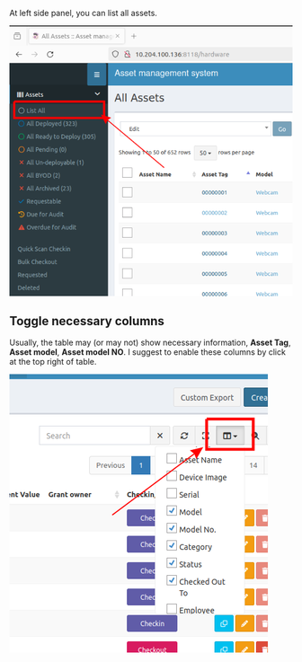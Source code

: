 At left side panel, you can list all assets.

![](img/list_all.png)

## Toggle necessary columns

Usually, the table may (or may not) show necessary information, **Asset Tag**, **Asset model**, **Asset model NO**. I suggest to enable these columns by click at the top right of table. 

![](img/toggle.png)
